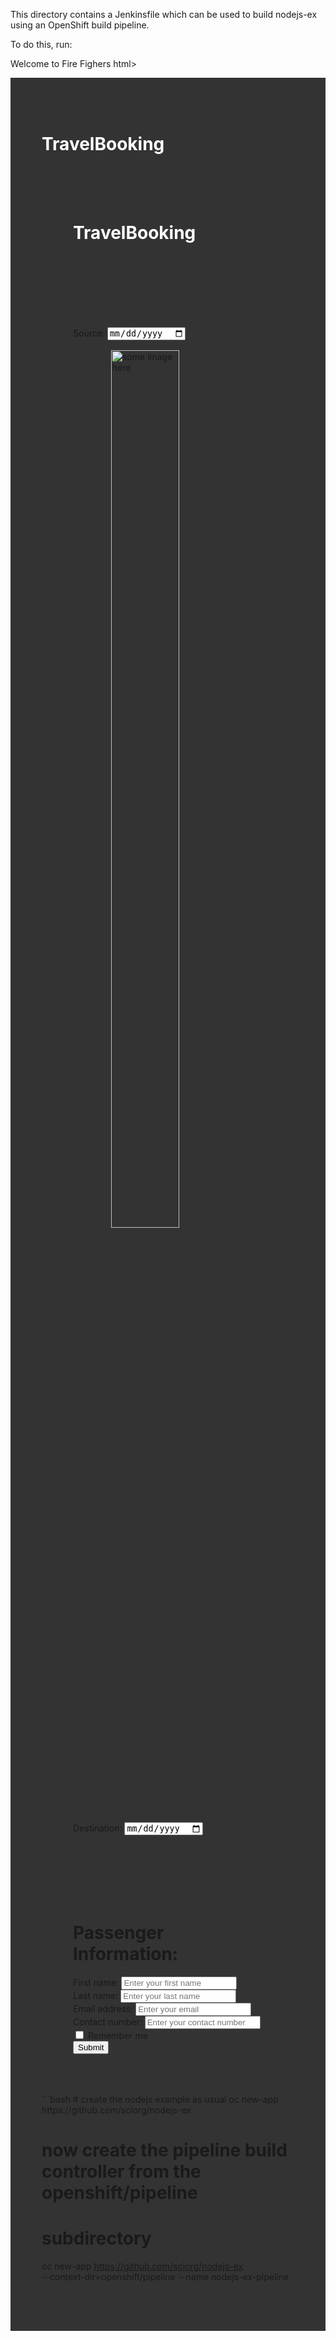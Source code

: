 This directory contains a Jenkinsfile which can be used to build
nodejs-ex using an OpenShift build pipeline.

To do this, run:

Welcome to Fire Fighers
html>
<head>
<title>FirefightersTravelBooking</title>
  
<meta charset="utf-8">
  <meta name="viewport" content="width=device-width, initial-scale=1">
  <link rel="stylesheet" href="https://maxcdn.bootstrapcdn.com/bootstrap/4.4.1/css/bootstrap.min.css">
  <script src="https://ajax.googleapis.com/ajax/libs/jquery/3.4.1/jquery.min.js"></script>
  <script src="https://cdnjs.cloudflare.com/ajax/libs/popper.js/1.16.0/umd/popper.min.js"></script>
  <script src="https://maxcdn.bootstrapcdn.com/bootstrap/4.4.1/js/bootstrap.min.js"></script>
</head>
<body>
<div class="container-fluid" style="background-color: #333333; padding: 50px;">
  <h1 style="color: #ffffff;">TravelBooking</h1>
  <html>
<head>
<title>FireFightersTravelBooking</title>
<meta charset="utf-8">
  <meta name="viewport" content="width=device-width, initial-scale=1">
  <link rel="stylesheet" href="https://maxcdn.bootstrapcdn.com/bootstrap/4.4.1/css/bootstrap.min.css">
  <script src="https://ajax.googleapis.com/ajax/libs/jquery/3.4.1/jquery.min.js"></script>
  <script src="https://cdnjs.cloudflare.com/ajax/libs/popper.js/1.16.0/umd/popper.min.js"></script>
  <script src="https://maxcdn.bootstrapcdn.com/bootstrap/4.4.1/js/bootstrap.min.js"></script>
</head>
<body>
<div class="container-fluid" style="background-color: #333333; padding: 50px;">
  <h1 style="color: #ffffff;">TravelBooking</h1>
</div>
<div class="container-fluid">
<div class="row" style="padding: 50px;">
  <div class="col-sm-4" style="padding-top: 5%;">
    <label for="lname">Source:</label>
    <input id="source" type="date" name="Source" class="form-control form-control-lg">
  </div>
  
  <div class="col-sm-4" style="margin: auto; padding-top: 5%;">
    <img src="bus.png" style="margin-left: auto; margin-right: auto; display: block;" width="60%" alt="some image here">
  </div>
  <div class="col-sm-4" style="padding-top: 5%;">
    <label for="lname">Destination:</label>
    <input id="destination" type="date" name="Source" class="form-control form-control-lg">
  </div>
</div>
</div>
<div class="container-fluid" style="padding: 50px;">
  <h1>Passenger Information:</h1>
  <form action="/action_page.php">
  <div class="form-group">
    <label for="name">First name:</label>
    <input type="text" class="form-control" placeholder="Enter your first name" id="fname">
  </div>
  <div class="form-group">
    <label for="lname">Last name:</label>
    <input type="text" class="form-control" placeholder="Enter your last name" id="lname">
  </div>
  <div class="form-group">
    <label for="email">Email address:</label>
    <input type="email" class="form-control" placeholder="Enter your email" id="email">
  </div>
  <div class="form-group">
    <label for="pwd">Contact number:</label>
    <input type="number" maxlength="10" class="form-control" placeholder="Enter your contact number" id="pwd">
  </div>
  <div class="form-group form-check">
    <label class="form-check-label">
      <input class="form-check-input" type="checkbox"> Remember me
    </label>
  </div>
  <button type="submit" class="btn btn-primary">Submit</button>
</form>
</div>
</body>
</html>
```bash
# create the nodejs example as usual
oc new-app https://github.com/sclorg/nodejs-ex

# now create the pipeline build controller from the openshift/pipeline
# subdirectory
oc new-app https://github.com/sclorg/nodejs-ex \
  --context-dir=openshift/pipeline --name nodejs-ex-pipeline
```

